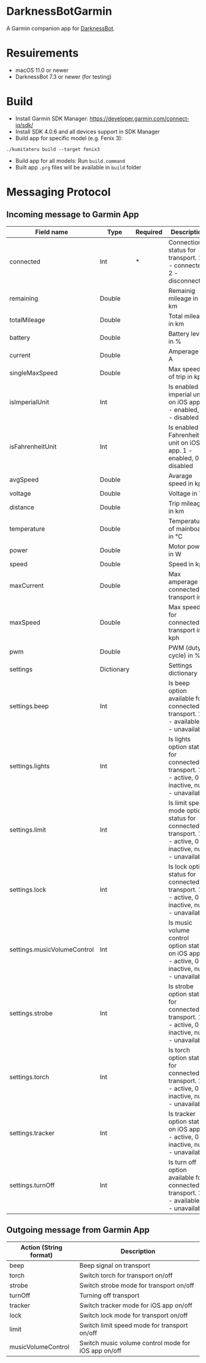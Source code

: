 # DarknessBotGarmin
A Garmin companion app for [DarknessBot](https://apps.apple.com/app/darknessbot/id1108403878).

# Resuirements

- macOS 11.0 or newer
- DarknessBot 7.3 or newer (for testing)

# Build

- Install Garmin SDK Manager: https://developer.garmin.com/connect-iq/sdk/
- Install SDK 4.0.6 and all devices support in SDK Manager
- Build app for specific model (e.g. Fenix 3):
```shell
./kumitateru build --target fenix3
```
- Build app for all models: Run `build.command`
- Built app `.prg` files will be available in `build` folder

# Messaging Protocol

## Incoming message to Garmin App

| Field name                  | Type       | Required | Description                                                                                             |
|-----------------------------|------------|----------|---------------------------------------------------------------------------------------------------------|
| connected                   | Int        | *        | Connection status for transport.  1 - connected, 2 - disconnected                                       |
| remaining                   | Double     |          | Remainig mileage in km                                                                                  |
| totalMileage                | Double     |          | Total mileage in km                                                                                     |
| battery                     | Double     |          | Battery level in %                                                                                      |
| current                     | Double     |          | Amperage in A                                                                                           |
| singleMaxSpeed              | Double     |          | Max speed of trip in kph                                                                                |
| isImperialUnit              | Int        |          | Is enabled imperial unit on iOS app.  1 - enabled, 0 - disabled                                         |
| isFahrenheitUnit            | Int        |          | Is enabled Fahrenheit unit on iOS app.  1 - enabled, 0 - disabled                                       |
| avgSpeed                    | Double     |          | Avarage speed in kph                                                                                    |
| voltage                     | Double     |          | Voltage in V                                                                                            |
| distance                    | Double     |          | Trip mileage in km                                                                                      |
| temperature                 | Double     |          | Temperature of mainboard in °C                                                                          |
| power                       | Double     |          | Motor power in W                                                                                        |
| speed                       | Double     |          | Speed in kph                                                                                            |
| maxCurrent                  | Double     |          | Max amperage for connected transport in A                                                               |
| maxSpeed                    | Double     |          | Max speed for connected transport in kph                                                                |
| pwm                         | Double     |          | PWM (duty cycle) in %                                                                                   |
| settings                    | Dictionary |          | Settings dictionary                                                                                     |
| settings.beep               | Int        |          | Is beep option available for connected transport.  1 - available, 0 - unavailable                       |
| settings.lights             | Int        |          | Is lights option status for connected transport. 1 - active, 0 - inactive, null - unavailable           |
| settings.limit              | Int        |          | Is limit speed mode option status for connected transport. 1 - active, 0 - inactive, null - unavailable |
| settings.lock               | Int        |          | Is lock option status for connected transport. 1 - active, 0 - inactive, null - unavailable             |
| settings.musicVolumeControl | Int        |          | Is music volume control option status on iOS app. 1 - active, 0 - inactive, null - unavailable          |
| settings.strobe             | Int        |          | Is strobe option status for connected transport. 1 - active, 0 - inactive, null - unavailable           |
| settings.torch              | Int        |          | Is torch option status for connected transport. 1 - active, 0 - inactive, null - unavailable            |
| settings.tracker            | Int        |          | Is tracker option status on iOS app. 1 - active, 0 - inactive, null - unavailable                       |
| settings.turnOff            | Int        |          | Is turn off option available for connected transport. 1 - available, 0 - unavailable                    |

## Outgoing message from Garmin App

| Action (String format) | Description                                         |
|------------------------|-----------------------------------------------------|
| beep                   | Beep signal on transport                            |
| torch                  | Switch torch for transport on/off                   |
| strobe                 | Switch strobe mode for transport on/off             |
| turnOff                | Turning off transport                               |
| tracker                | Switch tracker mode for iOS app on/off              |
| lock                   | Switch lock mode for transport on/off               |
| limit                  | Switch limit speed mode for transport on/off        |
| musicVolumeControl     | Switch music volume control mode for iOS app on/off |
